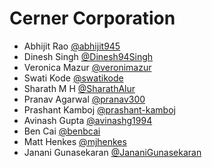 # Cerner Corporation

- Abhijit Rao [@abhijit945]
- Dinesh Singh [@Dinesh94Singh]
- Veronica Mazur [@veronimazur]
- Swati Kode [@swatikode]
- Sharath M H [@SharathAlur]
- Pranav Agarwal [@pranav300]
- Prashant Kamboj [@prashant-kamboj]
- Avinash Gupta [@avinashg1994]
- Ben Cai [@benbcai]
- Matt Henkes [@mjhenkes]
- Janani Gunasekaran [@JananiGunasekaran]

[@abhijit945]: https://github.com/abhijit945
[@dinesh94singh]: https://github.com/Dinesh94Singh
[@veronimazur]: https://github.com/veronimazur
[@swatikode]: https://github.com/swatikode
[@sharathalur]: https://github.com/SharathAlur
[@pranav300]: https://github.com/pranav300
[@prashant-kamboj]: https://github.com/Prashant-Kamboj
[@avinashg1994]: https://github.com/avinashg1994
[@benbcai]: https://github.com/benbcai
[@mjhenkes]: https://github.com/mjhenkes
[@JananiGunasekaran]: https://github.com/JananiGunasekaran
